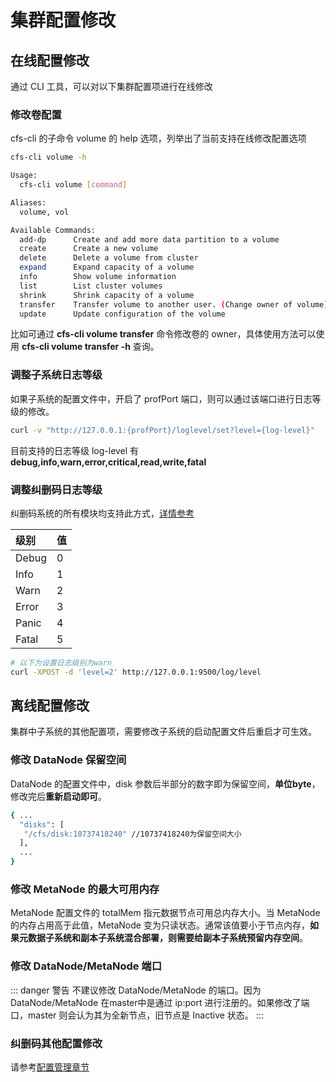 # 集群配置修改

## 在线配置修改
通过 CLI 工具，可以对以下集群配置项进行在线修改

### 修改卷配置
cfs-cli 的子命令 volume 的 help 选项，列举出了当前支持在线修改配置选项
```bash
cfs-cli volume -h

Usage:
  cfs-cli volume [command]

Aliases:
  volume, vol

Available Commands:
  add-dp      Create and add more data partition to a volume
  create      Create a new volume
  delete      Delete a volume from cluster
  expand      Expand capacity of a volume
  info        Show volume information
  list        List cluster volumes
  shrink      Shrink capacity of a volume
  transfer    Transfer volume to another user. (Change owner of volume)
  update      Update configuration of the volume
```
比如可通过 **cfs-cli volume transfer** 命令修改卷的 owner，具体使用方法可以使用 **cfs-cli volume transfer -h** 查询。

### 调整子系统日志等级
如果子系统的配置文件中，开启了 profPort 端口，则可以通过该端口进行日志等级的修改。
```bash
curl -v "http://127.0.0.1:{profPort}/loglevel/set?level={log-level}"
```
目前支持的日志等级 log-level 有 **debug,info,warn,error,critical,read,write,fatal**

### 调整纠删码日志等级

纠删码系统的所有模块均支持此方式，[详情参考](../../dev-guide/admin-api/blobstore/base.md)

| 级别    | 值   |
|:-------|:-----|
| Debug | 0   |
| Info  | 1   | 
| Warn  | 2   | 
| Error | 3   |
| Panic | 4   |
| Fatal | 5   |

```bash
# 以下为设置日志级别为warn
curl -XPOST -d 'level=2' http://127.0.0.1:9500/log/level
```

## 离线配置修改
集群中子系统的其他配置项，需要修改子系统的启动配置文件后重启才可生效。

### 修改 DataNode 保留空间
DataNode 的配置文件中，disk 参数后半部分的数字即为保留空间，**单位byte**，修改完后**重新启动即可**。
```bash
{ ...
  "disks": [
   "/cfs/disk:10737418240" //10737418240为保留空间大小
  ],
  ...
}
```

### 修改 MetaNode 的最大可用内存
MetaNode 配置文件的 totalMem 指元数据节点可用总内存大小。当 MetaNode 的内存占用高于此值，MetaNode 变为只读状态。通常该值要小于节点内存，**如果元数据子系统和副本子系统混合部署，则需要给副本子系统预留内存空间**。


### 修改 DataNode/MetaNode 端口

::: danger 警告
不建议修改 DataNode/MetaNode 的端口。因为 DataNode/MetaNode 在master中是通过 ip:port 进行注册的。如果修改了端口，master 则会认为其为全新节点，旧节点是 Inactive 状态。
:::

### 纠删码其他配置修改

请参考[配置管理章节](blobstore/base.md)